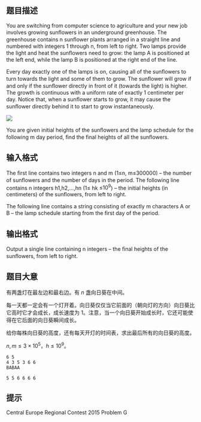 ## 题目描述
You are switching from computer science to agriculture and your new job involves growing sunﬂowers in an underground greenhouse. The greenhouse contains n sunﬂower plants arranged in a straight line and numbered with integers 1 through n, from left to right. Two lamps provide the light and heat the sunﬂowers need to grow: the lamp A is positioned at the left end, while the lamp B is positioned at the right end of the line. 

Every day exactly one of the lamps is on, causing all of the sunﬂowers to turn towards the light and some of them to grow. The sunﬂower will grow if and only if the sunﬂower directly in front of it (towards the light) is higher. The growth is continuous with a uniform rate of exactly 1 centimeter per day. Notice that, when a sunﬂower starts to grow, it may cause the sunﬂower directly behind it to start to grow instantaneously.

![](https://cdn.luogu.com.cn/upload/pic/16238.png )

You are given initial heights of the sunﬂowers and the lamp schedule for the following m day period, ﬁnd the ﬁnal heights of all the sunﬂowers.

## 输入格式
The ﬁrst line contains two integers n and m (1≤n, m≤300000) – the number of sunﬂowers and the number of days in the period. The following line contains n integers h1,h2,...,hn (1≤ hk ≤$10^9$) – the initial heights (in centimeters) of the sunﬂowers, from left to right. 

The following line contains a string consisting of exactly m characters A or B – the lamp schedule starting from the ﬁrst day of the period.

## 输出格式
Output a single line containing n integers – the ﬁnal heights of the sunﬂowers, from left to right.


## 题目大意
有两盏灯在最左边和最右边。有 $n$ 盏向日葵在中间。

每一天都一定会有一个灯开着。向日葵仅仅当它前面的（朝向灯的方向）向日葵比它高时它才会成长，成长速度为 $1$。注意，当一个向日葵开始成长时，它还可能使得在它后面的向日葵瞬间成长。

给你每株向日葵的高度，还有每天开灯的时间表，求出最后所有的向日葵的高度。

$n,m\le 3\times 10^5$，$h \leq 10^9$。

```input1
6 5 
4 3 5 3 6 6 
BABAA

```

```output1
5 5 6 6 6 6
```

## 提示
Central Europe Regional Contest 2015 Problem G

